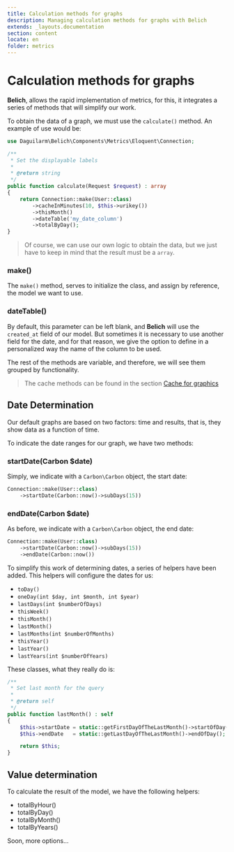 ```yaml
---
title: Calculation methods for graphs
description: Managing calculation methods for graphs with Belich
extends: _layouts.documentation
section: content
locate: en
folder: metrics
---
```


# Calculation methods for graphs

**Belich**, allows the rapid implementation of metrics, for this, it integrates a series of methods that will simplify our work.

To obtain the data of a graph, we must use the `calculate()` method. An example of use would be:

```php
use Daguilarm\Belich\Components\Metrics\Eloquent\Connection;

/**
 * Set the displayable labels
 *
 * @return string
 */
public function calculate(Request $request) : array
{
    return Connection::make(User::class)
        ->cacheInMinutes(10, $this->urikey())
        ->thisMonth()
        ->dateTable('my_date_column')
        ->totalByDay();
}
```

>Of course, we can use our own logic to obtain the data, but we just have to keep in mind that the result must be a `array`.

### make()

The `make()` method, serves to initialize the class, and assign by reference, the model we want to use.

### dateTable()

By default, this parameter can be left blank, and **Belich** will use the `created_at` field of our model. But sometimes it is necessary to use another field for the date, and for that reason, we give the option to define in a personalized way the name of the column to be used.

The rest of the methods are variable, and therefore, we will see them grouped by functionality.

>The cache methods can be found in the section [Cache for graphics](cache)

## Date Determination

Our default graphs are based on two factors: time and results, that is, they show data as a function of time.

To indicate the date ranges for our graph, we have two methods:

### startDate(Carbon $date)

Simply, we indicate with a `Carbon\Carbon` object, the start date:

```php
Connection::make(User::class)
    ->startDate(Carbon::now()->subDays(15))
```

### endDate(Carbon $date)

As before, we indicate with a `Carbon\Carbon` object, the end date:

```php
Connection::make(User::class)
    ->startDate(Carbon::now()->subDays(15))
    ->endDate(Carbon::now())
```

To simplify this work of determining dates, a series of helpers have been added. This helpers will configure the dates for us:

- `toDay()`
- `oneDay(int $day, int $month, int $year)`
- `lastDays(int $numberOfDays)`
- `thisWeek()`
- `thisMonth()`
- `lastMonth()`
- `lastMonths(int $numberOfMonths)`
- `thisYear()`
- `lastYear()`
- `lastYears(int $numberOfYears)`

These classes, what they really do is:

```php
/**
 * Set last month for the query
 *
 * @return self
 */
public function lastMonth() : self
{
    $this->startDate = static::getFirstDayOfTheLastMonth()->startOfDay();
    $this->endDate   = static::getLastDayOfTheLastMonth()->endOfDay();

    return $this;
}
```

## Value determination

To calculate the result of the model, we have the following helpers:

- totalByHour()
- totalByDay()
- totalByMonth()
- totalByYears()

Soon, more options...
